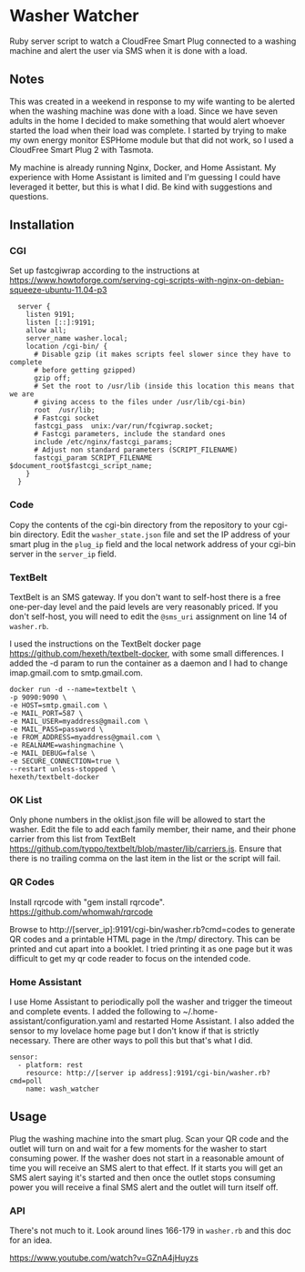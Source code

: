 # Washer Watcher
Ruby server script to watch a CloudFree Smart Plug connected to a washing machine and alert the user via SMS when it is done with a load.

## Notes
This was created in a weekend in response to my wife wanting to be alerted when the washing machine was done with a load.  Since we have seven adults in the home I decided to make something that would alert whoever started the load when their load was complete.  I started by trying to make my own energy monitor ESPHome module but that did not work, so I used a CloudFree Smart Plug 2 with Tasmota.

My machine is already running Nginx, Docker, and Home Assistant.  My experience with Home Assistant is limited and I'm guessing I could have leveraged it better, but this is what I did.  Be kind with suggestions and questions.

## Installation
### CGI
Set up fastcgiwrap according to the instructions at https://www.howtoforge.com/serving-cgi-scripts-with-nginx-on-debian-squeeze-ubuntu-11.04-p3
~~~~
  server {
    listen 9191;
    listen [::]:9191;
    allow all;
    server_name washer.local;
    location /cgi-bin/ {
      # Disable gzip (it makes scripts feel slower since they have to complete
      # before getting gzipped)
      gzip off;
      # Set the root to /usr/lib (inside this location this means that we are
      # giving access to the files under /usr/lib/cgi-bin)
      root  /usr/lib;
      # Fastcgi socket
      fastcgi_pass  unix:/var/run/fcgiwrap.socket;
      # Fastcgi parameters, include the standard ones
      include /etc/nginx/fastcgi_params;
      # Adjust non standard parameters (SCRIPT_FILENAME)
      fastcgi_param SCRIPT_FILENAME  $document_root$fastcgi_script_name;
    }
  }
~~~~

### Code
Copy the contents of the cgi-bin directory from the repository to your cgi-bin directory.  Edit the `washer_state.json` file and set the IP address of your smart plug in the `plug_ip` field and the local network address of your cgi-bin server in the `server_ip` field.

### TextBelt
TextBelt is an SMS gateway.  If you don't want to self-host there is a free one-per-day level and the paid levels are very reasonably priced.  If you don't self-host, you will need to edit the `@sms_uri` assignment on line 14 of `washer.rb`. 

I used the instructions on the TextBelt docker page https://github.com/hexeth/textbelt-docker, with some small differences.  I added the -d param to run the container as a daemon and I had to change imap.gmail.com to smtp.gmail.com.

~~~~
docker run -d --name=textbelt \
-p 9090:9090 \
-e HOST=smtp.gmail.com \
-e MAIL_PORT=587 \
-e MAIL_USER=myaddress@gmail.com \
-e MAIL_PASS=password \
-e FROM_ADDRESS=myaddress@gmail.com \
-e REALNAME=washingmachine \
-e MAIL_DEBUG=false \
-e SECURE_CONNECTION=true \
--restart unless-stopped \
hexeth/textbelt-docker
~~~~

### OK List
Only phone numbers in the oklist.json file will be allowed to start the washer.  Edit the file to add each family member, their name, and their phone carrier from this list from TextBelt https://github.com/typpo/textbelt/blob/master/lib/carriers.js.  Ensure that there is no trailing comma on the last item in the list or the script will fail.

### QR Codes
Install rqrcode with "gem install rqrcode".  https://github.com/whomwah/rqrcode

Browse to http://[server_ip]:9191/cgi-bin/washer.rb?cmd=codes to generate QR codes and a printable HTML page in the /tmp/ directory.  This can be printed and cut apart into a booklet.  I tried printing it as one page but it was difficult to get my qr code reader to focus on the intended code.

### Home Assistant
I use Home Assistant to periodically poll the washer and trigger the timeout and complete events.  I added the following to ~/.home-assistant/configuration.yaml and restarted Home Assistant.  I also added the sensor to my lovelace home page but I don't know if that is strictly necessary.  There are other ways to poll this but that's what I did.

~~~~
sensor:
  - platform: rest
    resource: http://[server ip address]:9191/cgi-bin/washer.rb?cmd=poll
    name: wash_watcher
~~~~

## Usage
Plug the washing machine into the smart plug.  Scan your QR code and the outlet will turn on and wait for a few moments for the washer to start consuming power.  If the washer does not start in a reasonable amount of time you will receive an SMS alert to that effect.  If it starts you will get an SMS alert saying it's started and then once the outlet stops consuming power you will receive a final SMS alert and the outlet will turn itself off.

### API
There's not much to it.  Look around lines 166-179 in `washer.rb` and this doc for an idea.




https://www.youtube.com/watch?v=GZnA4jHuyzs
